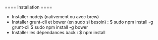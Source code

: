 ==== Installation ====

- Installer nodejs (nativement ou avec brew)
- Installer grunt-cli et bower (en sudo si besoin) : 
    $ sudo npm install -g grunt-cli
    $ sudo npm install -g bower
- Installer les dépendances back : 
    $ npm install
